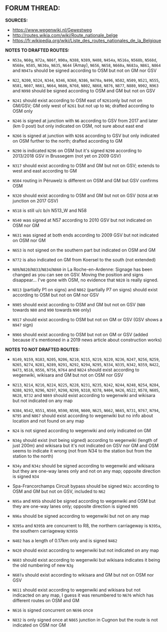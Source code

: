 ﻿**FORUM THREAD:**
- 


**SOURCES:**
- https://www.wegenwiki.nl/Gewestweg
- http://routes.wikia.com/wiki/Route_nationale_belge
- https://fr.wikipedia.org/wiki/Liste_des_routes_nationales_de_la_Belgique


**NOTES TO DRAFTED ROUTES:**
- `N53a`, `N60g`, `N72a`, `N86f`, `N90a`, `N388`, `N389`, `N408`, `N454a`, `N516a`, `N568b`, `N568d`, `N568e`, `N585`, `N630a`, `N635`, `N644` (Amay), `N656`, `N658`, `N660a`, `N683a`, `N861`, `N864` and `N947a` should be signed according to OSM but not on GM nor GSV
- `N22`, `N200`, `N324`, `N344`, `N346`, `N360`, `N386`, `N470a`, `N496`, `N502`, `N509`, `N521`, `N555`, `N581`, `N607`, `N661`, `N664`, `N686`, `N768`, `N802`, `N868`, `N876`, `N877`, `N880`, `N902`, `N963` and `N998` should be signed according to OSM and GM but not on GSV

- `N241` should exist according to OSM east of `N261`only but not on GM/GSV; GM only west of `N261` but not up to `N6`; drafted according to OSM only
- `N246` is signed at junction with `N6` according to GSV from 2017 and later (km 0 post) but only indicated on OSM, not sure about east end
- `N266` is signed at junction with `N266` according to GSV but only indicated on OSM further to the north; drafted according to GM
- `N290` is indicated `N296` on OSM but it's signed `N290` according to 2013/2018 GSV in Brussegem (not yet on 2009 GSV)
- `N317` should exist according to OSM and GM but not on GSV; extends to west and east according to GM
- `N504` routing in Péruwelz is different on OSM and GM but GSV confirms OSM
- `N320` should exist according to OSM and GM but not on GSV (`N358` at `N9` junction on 2017 GSV)
- `N518` is still u/c b/n N513_W and N58
- `N540` was signed at N57 according to 2010 GSV but not indicated on OSM nor GM
- `N631` was signed at both ends according to 2009 GSV but not indicated on OSM nor GM
- `N653` is not signed on the southern part but indicated on OSM and GM
- `N772` is also indicated on GM from Koersel to the south (not extended)
- `N89`/`N820`/`N833`/`N834`/`N860` in La Roche-en-Ardenne: Signage has been changed as you can see on GSV. Moving the position and signs disappear... I've gone with OSM, no evidence that `N820` is really signed.
- `N813` (partially P1 on signs) and `N862` (partially P7 on signs) should exist according to OSM but not on GM nor GSV
- `N905` should exist according to OSM and GM but not on GSV (`N80` towards `N80` and `N90` towards `N90` only)
- `N917` should exist according to OSM but not on GM or GSV (GSV shows a `N947` sign)
- `N966` should exist according to OSM but not on GM or GSV (added because it's mentioned in a 2019 news article about construction works)

**NOTES TO NOT DRAFTED ROUTES:**
- `N149`, `N159`, `N183`, `N205`, `N206`, `N210`, `N215`, `N219`, `N220`, `N236`, `N247`, `N256`, `N259`, `N265`, `N274`, `N281`, `N289`, `N291`, `N292`, `N294`, `N295`, `N334`, `N335`, `N342`, `N359`, `N422`, `N473`, `N516`, `N556`, `N756`, `N764` and `N824` should exist according to wegenwiki, wikisara and GM but not on OSM nor GSV
- `N213`, `N214`, `N216`, `N224`, `N225`, `N228`, `N231`, `N235`, `N242`, `N244`, `N248`, `N254`, `N284`, `N288`, `N293`, `N296`, `N297`, `N298`, `N299`, `N310`, `N378`, `N404`, `N426`, `N522`, `N578`, `N605`, `N628`, `N732` and `N869` should exist according to wegenwiki and wikisara but not indicated on any map
- `N384`, `N542`, `N551`, `N560`, `N590`, `N598`, `N600`, `N625`, `N662`, `N665`, `N731`, `N767`, `N794`, `N795` and `N867` should exist according to wegenwiki but no info about location and not found on any map

- `N24` is not signed according to wegenwiki and only indicated on GM
- `N34g` should exist (not being signed) according to wegenwiki (length of just 200m) and wikisara but it's not indicated on GSV nor GM and OSM seems to indicate it wrong (not from N34 to the station but from the station to the north)
- `N34y` and `N34z` should be signed according to wegenwiki and wikisara but they are one-way lanes only and not on any map; opposite direction is signed `N34`
- Spa-Francorchamps Circuit bypass should be signed `N62c` according to OSM and GM but not on GSV, included to `N62`
- `N95a` and `N95b` should be signed according to wegenwiki and OSM but they are one-way lanes only; opposite direction is signed `N95`
- `N96a` should be signed according to wegenwiki but not on any map
- `N395a` and `N395b` are concurrent to R8, the northern carriageway is `N395a`, the southern carriageway `N395b`
- `N402` has a length of 0.17km only and is signed `N462`
- `N420` should exist according to wegenwiki but not indicated on any map
- `N603` should exist according to wegenwiki but wikisara indicates it being the old numbering of new `N3g`
- `N607a` should exist according to wikisara and GM but not on OSM nor GSV
- `N611` should exist according to wegenwiki and wikisara but not indicacted on any map, I guess it was renumbered to `N676` which has different routes on OSM and GM
- `N616` is signed concurrent on `N696` once
- `N832` is only signed once at `N865` junction in Cugnon but the route is not indicated on OSM nor GM
